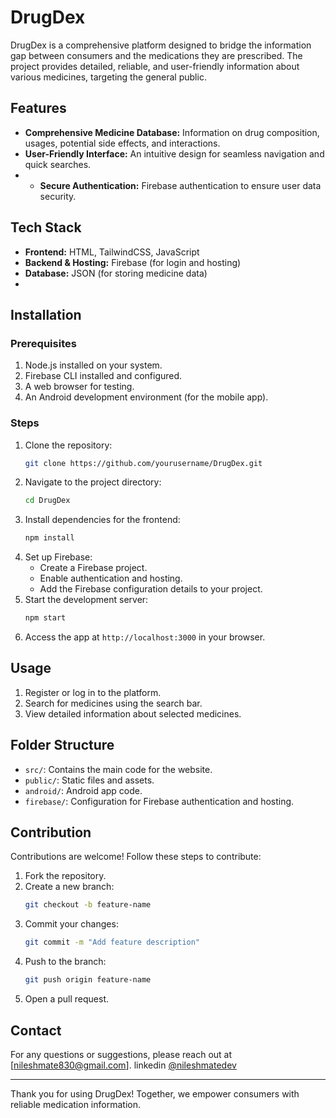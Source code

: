 # DrugDex

DrugDex is a comprehensive platform designed to bridge the information gap between consumers and the medications they are prescribed. The project provides detailed, reliable, and user-friendly information about various medicines, targeting the general public. 

## Features

- **Comprehensive Medicine Database:** Information on drug composition, usages, potential side effects, and interactions.
- **User-Friendly Interface:** An intuitive design for seamless navigation and quick searches.
- - **Secure Authentication:** Firebase authentication to ensure user data security.

## Tech Stack

- **Frontend:** HTML, TailwindCSS, JavaScript
- **Backend & Hosting:** Firebase (for login and hosting)
- **Database:** JSON (for storing medicine data)
- 
## Installation

### Prerequisites
1. Node.js installed on your system.
2. Firebase CLI installed and configured.
3. A web browser for testing.
4. An Android development environment (for the mobile app).

### Steps
1. Clone the repository:
    ```bash
    git clone https://github.com/yourusername/DrugDex.git
    ```
2. Navigate to the project directory:
    ```bash
    cd DrugDex
    ```
3. Install dependencies for the frontend:
    ```bash
    npm install
    ```
4. Set up Firebase:
    - Create a Firebase project.
    - Enable authentication and hosting.
    - Add the Firebase configuration details to your project.
5. Start the development server:
    ```bash
    npm start
    ```
6. Access the app at `http://localhost:3000` in your browser.

## Usage

1. Register or log in to the platform.
2. Search for medicines using the search bar.
3. View detailed information about selected medicines.

## Folder Structure

- `src/`: Contains the main code for the website.
- `public/`: Static files and assets.
- `android/`: Android app code.
- `firebase/`: Configuration for Firebase authentication and hosting.

## Contribution

Contributions are welcome! Follow these steps to contribute:

1. Fork the repository.
2. Create a new branch:
    ```bash
    git checkout -b feature-name
    ```
3. Commit your changes:
    ```bash
    git commit -m "Add feature description"
    ```
4. Push to the branch:
    ```bash
    git push origin feature-name
    ```
5. Open a pull request.



## Contact

For any questions or suggestions, please reach out at [nileshmate830@gmail.com].
linkedin [@nileshmatedev](https://www.linkedin.com/in/nileshmatedev)

---

Thank you for using DrugDex! Together, we empower consumers with reliable medication information.

